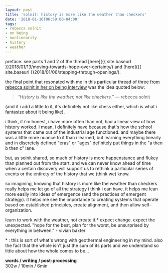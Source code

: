 ```yaml
---
layout: post
title: 'solnit: history is more like the weather than checkers'
date: '2018-01-16T06:59:00-04:00'
tags:
- rebecca solnit
- on being
- nonlinearity
- history
- weather
--- 
```


preface: see parts 1 and 2 of the thread [here]({{ site.baseurl }}2018/01/13/moving-towards-hope-over-certainty/) and [here]({{ site.baseurl }}2018/01/06/stepping-through-openings/).

the final point that resonated with me in this particular thread of three [from rebecca solnit in her on being interview][solnit] was the idea quoted below: 

> _“History is like the weather, not like checkers.”_ — rebecca solnit

(and if i add a little to it, it's definitely not like chess either, which is what i fantasize about it being like).

i think, if i'm honest, i have more often than not, had a linear view of how history worked. i mean, i definitely have because that's how the school systems that came out of the industrial age functioned. and maybe there was a little more nuance to it than i learned, but learning everything linearly and in discretely defined "eras" or "ages" definitely put things in the "a then b then c" lane. 

but, as solnit shared, so much of history is more happenstance and flukey than planned out from the start. and we can never know ahead of time when a certain discovery will support us to rethink a particular series of events or the entirety of the history that we (think we) know. 

so imagining, knowing that history is more like the weather than checkers really helps me let go of all the strategy i think i can have. it helps me lean more easily into ideas of emergence (and the practices of emergent strategy). it helps me see the importance to creating systems that operate based on established principles, create alignment, and then allow self-organization. 

learn to work with the weather, not create it.&#042; expect change. expect the unexpected. "hope for the best, plan for the worst, be unsurprised by everything in between." - vivian baxter

&#042; : this is sort of what's wrong with geothermal engineering in my mind. also the fact that the whole isn't just the sum of its parts and we understand so little about how the whole comes to be...

<!-- hyperlink bank -->
[solnit]: https://onbeing.org/programs/rebecca-solnit-falling-together/


<!-- &#042; = asterisk -->
<!-- &#039; = single quote '-->

**words / writing / post-processing**  
302w / 10min / 6min